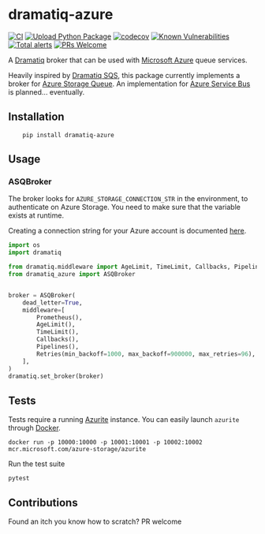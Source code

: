 # dramatiq-azure
[![CI](https://github.com/bidossessi/dramatiq-azure/actions/workflows/ci.yml/badge.svg)](https://github.com/bidossessi/dramatiq-azure/actions/workflows/ci.yml)
[![Upload Python Package](https://github.com/bidossessi/dramatiq-azure/actions/workflows/python-publish.yml/badge.svg)](https://github.com/bidossessi/dramatiq-azure/actions/workflows/python-publish.yml)
[![codecov](https://codecov.io/gh/bidossessi/dramatiq-azure/branch/main/graph/badge.svg?token=6LLEDAM3SG)](https://codecov.io/gh/bidossessi/dramatiq-azure)
[![Known Vulnerabilities](https://snyk.io/test/github/bidossessi/dramatiq-azure/badge.svg)](https://snyk.io/test/github/bidossessi/dramatiq-azure)
[![Total alerts](https://img.shields.io/lgtm/alerts/g/bidossessi/dramatiq-azure.svg?logo=lgtm&logoWidth=18)](https://lgtm.com/projects/g/bidossessi/dramatiq-azure/alerts/)
[![PRs Welcome](https://img.shields.io/badge/PRs-welcome-brightgreen.svg?style=flat-square)](https://makeapullrequest.com)


A [Dramatiq](https://dramatiq.io) broker that can be used with [Microsoft Azure](https://azure.microsoft.com/en-us/) queue services.

Heavily inspired by [Dramatiq SQS](https://github.com/Bogdanp/dramatiq_sqs), this package currently implements a broker for [Azure Storage Queue](https://docs.microsoft.com/en-us/azure/storage/queues/). 
An implementation for [Azure Service Bus](https://docs.microsoft.com/en-us/azure/service-bus-messaging/) is planned... eventually.


## Installation

```shell
    pip install dramatiq-azure
```
## Usage

### ASQBroker

The broker looks for `AZURE_STORAGE_CONNECTION_STR` in the environment, to authenticate on Azure Storage.
You need to make sure that the variable exists at runtime.

Creating a connection string for your Azure account is documented [here](https://docs.microsoft.com/en-us/azure/storage/common/storage-configure-connection-string).


```python
import os
import dramatiq

from dramatiq.middleware import AgeLimit, TimeLimit, Callbacks, Pipelines, Prometheus, Retries
from dramatiq_azure import ASQBroker


broker = ASQBroker(
    dead_letter=True,
    middleware=[
        Prometheus(),
        AgeLimit(),
        TimeLimit(),
        Callbacks(),
        Pipelines(),
        Retries(min_backoff=1000, max_backoff=900000, max_retries=96),
    ],
)
dramatiq.set_broker(broker)
```

## Tests

Tests require a running [Azurite](https://github.com/Azure/Azurite) instance. You can easily launch `azurite` through [Docker](https://www.docker.com/).

```shell
docker run -p 10000:10000 -p 10001:10001 -p 10002:10002 mcr.microsoft.com/azure-storage/azurite
```

Run the test suite

```shell
pytest
```

## Contributions

Found an itch you know how to scratch? PR welcome